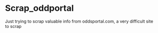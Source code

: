 # Scrap_oddportal
Just trying to scrap valuable info from oddsportal.com, a very difficult site to scrap 
